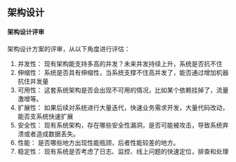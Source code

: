 ## 架构设计

#### 架构设计评审

架构设计方案的评审，从以下角度进行评估：

1. 并发性：
	现有架构能支持多高的并发？未来并发持续上升，系统是否抗不住
2. 伸缩性： 
	系统是否具有伸缩性，当系统支撑不住高并发了，能否通过增加机器抗住并发量
3. 可用性：
	这套系统架构是否会出现不可用的情况，比如某个依赖挂掉了，流量激增等。
4. 扩展性：
	如果后续对系统进行大量迭代，快速业务需求开发，大量代码改动，能否支系统快速扩展
5. 安全性：
	现有系统架构，存在哪些安全性漏洞，是否可能被攻击，导致系统奔溃或者造成数据丢失。
6. 性能：
	是否哪些地方出现性能瓶颈，后者性能较差的地方。
7. 稳定性：
	现有系统是否考虑了日志、监控、线上问题的快速定位，排查和处理	